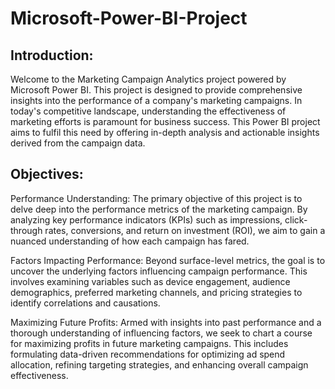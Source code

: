 # Microsoft-Power-BI-Project
## Introduction:
Welcome to the Marketing Campaign Analytics project powered by Microsoft Power BI. This project is designed to provide comprehensive insights into the performance of a company's marketing campaigns. 
In today's competitive landscape, understanding the effectiveness of marketing efforts is paramount for business success. This Power BI project aims to fulfil this need by offering in-depth analysis and actionable insights derived from the campaign data.

## Objectives:
Performance Understanding: The primary objective of this project is to delve deep into the performance metrics of the marketing campaign. By analyzing key performance indicators (KPIs) such as impressions, click-through rates, conversions, and return on investment (ROI), we aim to gain a nuanced understanding of how each campaign has fared.

Factors Impacting Performance: Beyond surface-level metrics, the goal is to uncover the underlying factors influencing campaign performance. This involves examining variables such as device engagement, audience demographics, preferred marketing channels, and pricing strategies to identify correlations and causations.

Maximizing Future Profits: Armed with insights into past performance and a thorough understanding of influencing factors, we seek to chart a course for maximizing profits in future marketing campaigns. This includes formulating data-driven recommendations for optimizing ad spend allocation, refining targeting strategies, and enhancing overall campaign effectiveness.

